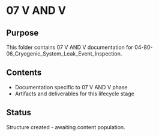 # 07 V AND V

## Purpose
This folder contains 07 V AND V documentation for 04-80-06_Cryogenic_System_Leak_Event_Inspection.

## Contents
- Documentation specific to 07 V AND V phase
- Artifacts and deliverables for this lifecycle stage

## Status
Structure created - awaiting content population.
